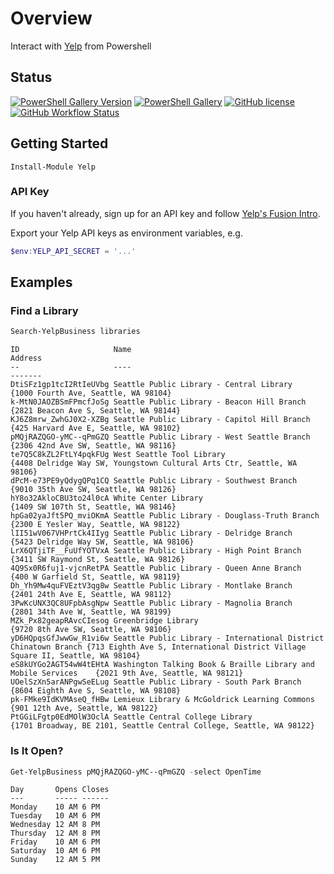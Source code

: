 # Overview

Interact with [Yelp](https://docs.developer.yelp.com/reference) from Powershell

## Status

[![PowerShell Gallery Version](https://img.shields.io/powershellgallery/v/Yelp)](https://www.powershellgallery.com/packages/Yelp)
[![PowerShell Gallery](https://img.shields.io/powershellgallery/dt/Yelp?color=green)](https://www.powershellgallery.com/packages/Yelp)
[![GitHub license](https://img.shields.io/github/license/chris-peterson/pwsh-yelp.svg)](LICENSE)
[![GitHub Workflow Status](https://img.shields.io/github/actions/workflow/status/chris-peterson/pwsh-yelp/deploy.yml?branch=main&label=ci)](https://github.com/chris-peterson/pwsh-yelp/actions/workflows/deploy.yml)

## Getting Started

`Install-Module Yelp`

### API Key

If you haven't already, sign up for an API key and follow [Yelp's Fusion Intro](https://docs.developer.yelp.com/docs/fusion-intro).

Export your Yelp API keys as environment variables, e.g.

```powershell
$env:YELP_API_SECRET = '...'
```

## Examples

### Find a Library

```powershell
Search-YelpBusiness libraries
```
```text
ID                     Name                                                             Address
--                     ----                                                             -------
DtiSFz1gp1tcI2RtIeUVbg Seattle Public Library - Central Library                         {1000 Fourth Ave, Seattle, WA 98104}
k-MtN0JAOZBSmFPmcfJoSg Seattle Public Library - Beacon Hill Branch                      {2821 Beacon Ave S, Seattle, WA 98144}
KJ6Z8mrw_ZwhGJ0X2-XZBg Seattle Public Library - Capitol Hill Branch                     {425 Harvard Ave E, Seattle, WA 98102}
pMQjRAZQGO-yMC--qPmGZQ Seattle Public Library - West Seattle Branch                     {2306 42nd Ave SW, Seattle, WA 98116}
te7Q5C8kZL2FtLY4pqkFUg West Seattle Tool Library                                        {4408 Delridge Way SW, Youngstown Cultural Arts Ctr, Seattle, WA 98106}
dPcM-e73PE9yQdygQPq1CQ Seattle Public Library - Southwest Branch                        {9010 35th Ave SW, Seattle, WA 98126}
hY8o32AkloCBU3to24l0cA White Center Library                                             {1409 SW 107th St, Seattle, WA 98146}
hpGa02yaJft5PQ_mviOKmA Seattle Public Library - Douglass-Truth Branch                   {2300 E Yesler Way, Seattle, WA 98122}
lII51wV067VHPrtCk4IIyg Seattle Public Library - Delridge Branch                         {5423 Delridge Way SW, Seattle, WA 98106}
LrX6QTjiTF__FuUfYOTVxA Seattle Public Library - High Point Branch                       {3411 SW Raymond St, Seattle, WA 98126}
4Q9Sx0R6fuj1-vjcnRetPA Seattle Public Library - Queen Anne Branch                       {400 W Garfield St, Seattle, WA 98119}
Dh_Yh9Mw4quFVEztV3qg8w Seattle Public Library - Montlake Branch                         {2401 24th Ave E, Seattle, WA 98112}
3PwKcUNX3QC8UFpbAsgNpw Seattle Public Library - Magnolia Branch                         {2801 34th Ave W, Seattle, WA 98199}
MZk_Px82geapRAvcCIesog Greenbridge Library                                              {9720 8th Ave SW, Seattle, WA 98106}
yD6HQpqsGfJwwGw_R1vi6w Seattle Public Library - International District Chinatown Branch {713 Eighth Ave S, International District Village Square II, Seattle, WA 98104}
eS8kUYGo2AGT54wW4tEHtA Washington Talking Book & Braille Library and Mobile Services    {2021 9th Ave, Seattle, WA 98121}
UOelSzXn5arANPgwSeELug Seattle Public Library - South Park Branch                       {8604 Eighth Ave S, Seattle, WA 98108}
pk-FMke9IdKVMAseQ_fHBw Lemieux Library & McGoldrick Learning Commons                    {901 12th Ave, Seattle, WA 98122}
PtGGiLFgtp0EdMOlW3OclA Seattle Central College Library                                  {1701 Broadway, BE 2101, Seattle Central College, Seattle, WA 98122}
```

### Is It Open?

```powershell
Get-YelpBusiness pMQjRAZQGO-yMC--qPmGZQ -select OpenTime
```
```text
Day       Opens Closes
---       ----- ------
Monday    10 AM 6 PM
Tuesday   10 AM 6 PM
Wednesday 12 AM 8 PM
Thursday  12 AM 8 PM
Friday    10 AM 6 PM
Saturday  10 AM 6 PM
Sunday    12 AM 5 PM
```

